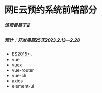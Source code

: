 # 网E云预约系统前端部分

##### 该项目基于⌛

##### 预计：**开发周期25天**2023.2.13—2.28

- [ES2015+](https://es6.ruanyifeng.com/)、
- vue
- vuex
- vue-router
- vue-cli
- axios
- element-ui

